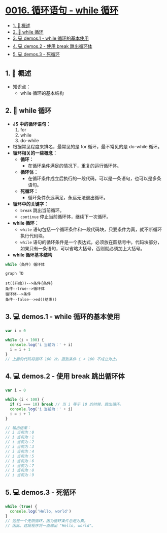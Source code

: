 # [0016. 循环语句 - while 循环](https://github.com/Tdahuyou/TNotes.html-css-js/tree/main/notes/0016.%20%E5%BE%AA%E7%8E%AF%E8%AF%AD%E5%8F%A5%20-%20while%20%E5%BE%AA%E7%8E%AF)

<!-- region:toc -->

- [1. 📝 概述](#1--概述)
- [2. 📒 while 循环](#2--while-循环)
- [3. 💻 demos.1 - while 循环的基本使用](#3--demos1---while-循环的基本使用)
- [4. 💻 demos.2 - 使用 break 跳出循环体](#4--demos2---使用-break-跳出循环体)
- [5. 💻 demos.3 - 死循环](#5--demos3---死循环)

<!-- endregion:toc -->

## 1. 📝 概述

- 知识点：
  - while 循环的基本结构

## 2. 📒 while 循环

- **JS 中的循环语句：**
  1. for
  2. while
  3. do-while
- 根据常见程度来排名，最常见的是 for 循环，最不常见的是 do-while 循环。
- **循环相关的一些概念：**
  - **循环：**
    - 在循环条件满足的情况下，重复的运行循环体。
  - **循环体：**
    - 在循环条件成立后执行的一段代码，可以是一条语句，也可以是多条语句。
  - **死循环：**
    - 循环条件永远满足，永远无法退出循环。
- **循环中的关键字：**
  - `break` 跳出当前循环。
  - `continue` 停止当前循环体，继续下一次循环。
- **while 循环：**
  - `while` 语句包括一个循环条件和一段代码块，只要条件为真，就不断循环执行代码块。
  - `while` 语句的循环条件是一个表达式，必须放在圆括号中。代码块部分，如果只有一条语句，可以省略大括号，否则就必须加上大括号。
- **while 循环基本结构**

```javascript
while (条件) 循环体
```

```mermaid
graph TD

st((开始))-->条件{条件}
条件--true-->循环体
循环体-->条件
条件--false-->ed((结束))
```

## 3. 💻 demos.1 - while 循环的基本使用

```javascript
var i = 0

while (i < 100) {
  console.log('i 当前为：' + i)
  i = i + 1
}
// 上面的代码将循环 100 次，直到条件 i < 100 不成立为止。
```

## 4. 💻 demos.2 - 使用 break 跳出循环体

```javascript
var i = 0

while (i < 100) {
  if (i === 10) break // 当 i 等于 10 的时候，跳出循环。
  console.log('i 当前为：' + i)
  i = i + 1
}

// 输出结果：
// i 当前为：0
// i 当前为：1
// i 当前为：2
// i 当前为：3
// i 当前为：4
// i 当前为：5
// i 当前为：6
// i 当前为：7
// i 当前为：8
// i 当前为：9
```

## 5. 💻 demos.3 - 死循环

```javascript
while (true) {
  console.log('Hello, world')
}
// 这是一个无限循环，因为循环条件总是为真。
// 因此，这段程序将一直输出 "Hello, world"。
```
